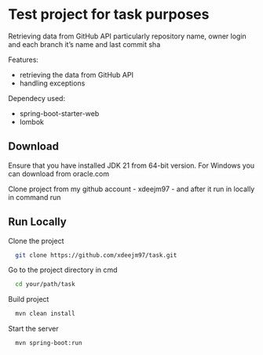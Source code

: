 
# Test project for task purposes

Retrieving data from GitHub API particularly repository name, owner login and each branch it’s name and last commit sha

Features:
- retrieving the data from GitHub API
- handling exceptions

Dependecy used:
- spring-boot-starter-web
- lombok
## Download

Ensure that you have installed JDK 21 from  64-bit version. For Windows you can download from oracle.com 

Clone project from my github account - xdeejm97 - and after it run in locally in command run


## Run Locally



Clone the project

```bash
  git clone https://github.com/xdeejm97/task.git
```

Go to the project directory in cmd

```bash
  cd your/path/task
```

Build project

```bash
  mvn clean install
```

Start the server

```bash
  mvn spring-boot:run
```

